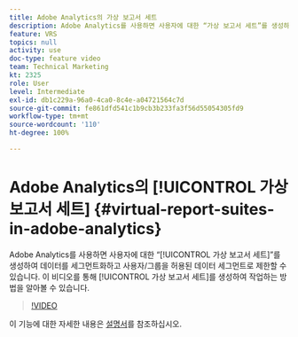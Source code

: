 ```yaml
---
title: Adobe Analytics의 가상 보고서 세트
description: Adobe Analytics를 사용하면 사용자에 대한 “가상 보고서 세트”를 생성하여 데이터를 세그먼트화하고 사용자/그룹을 허용된 데이터 세그먼트로 제한할 수 있습니다. 이 비디오를 통해 가상 보고서 세트를 생성하여 작업하는 방법을 알아볼 수 있습니다.
feature: VRS
topics: null
activity: use
doc-type: feature video
team: Technical Marketing
kt: 2325
role: User
level: Intermediate
exl-id: db1c229a-96a0-4ca0-8c4e-a04721564c7d
source-git-commit: fe861dfd541c1b9cb3b233fa3f56d55054305fd9
workflow-type: tm+mt
source-wordcount: '110'
ht-degree: 100%

---
```


# Adobe Analytics의 [!UICONTROL 가상 보고서 세트] {#virtual-report-suites-in-adobe-analytics}

Adobe Analytics를 사용하면 사용자에 대한 “[!UICONTROL 가상 보고서 세트]”를 생성하여 데이터를 세그먼트화하고 사용자/그룹을 허용된 데이터 세그먼트로 제한할 수 있습니다. 이 비디오를 통해 [!UICONTROL 가상 보고서 세트]를 생성하여 작업하는 방법을 알아볼 수 있습니다.

>[!VIDEO](https://video.tv.adobe.com/v/25412/?quality=12)

이 기능에 대한 자세한 내용은 [설명서](https://experienceleague.adobe.com/docs/analytics/components/virtual-report-suites/vrs-about.html?lang=ko)를 참조하십시오.
